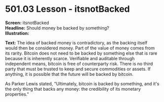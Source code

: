 # 501.03 Lesson - itsnotBacked

**Screen:** itsnotBacked\
**Headline:** Should money be backed by something?\
**Illustration:**

**Text:** The idea of backed money is contradictory, as the backing itself would then be considered money. Part of the value of money comes from its rarity. Bitcoin does not need to be backed by something else that is rare because it is inherently scarce. Verifiable and auditable through independent means, bitcoin is free of counterparty risk. There is no third party that must be trusted to keep and secure commodities or assets. If anything, it is possible that the future will be backed by bitcoin.&#x20;

As Parker Lewis stated, "Ultimately, bitcoin is backed by something, and it's the only thing that backs any money: the credibility of its monetary properties."
